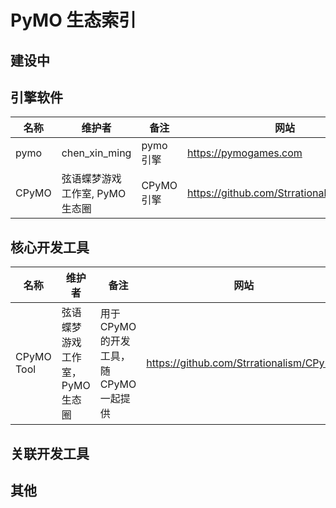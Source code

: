 # PyMO 生态索引

## 建设中

## 引擎软件

名称 | 维护者 | 备注 | 网站
---- | ---- | ---- | ----
pymo | chen_xin_ming | pymo 引擎 | <https://pymogames.com>
CPyMO | 弦语蝶梦游戏工作室, PyMO 生态圈 | CPyMO 引擎 | <https://github.com/Strrationalism/CPyMO>

## 核心开发工具

名称 | 维护者 | 备注 | 网站
---- | ---- | ---- | ----
CPyMO Tool | 弦语蝶梦游戏工作室，PyMO 生态圈 | 用于 CPyMO 的开发工具，随 CPyMO 一起提供 | <https://github.com/Strrationalism/CPyMO>

## 关联开发工具

## 其他
